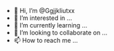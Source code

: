 - 👋 Hi, I’m @Ggjjkliutxx
- 👀 I’m interested in ...
- 🌱 I’m currently learning ...
- 💞️ I’m looking to collaborate on ...
- 📫 How to reach me ...

<!---
Ggjjkliutxx/Ggjjkliutxx is a ✨ special ✨ repository because its `README.md` (this file) appears on your GitHub profile.
You can click the Preview link to take a look at your changes.
--->
